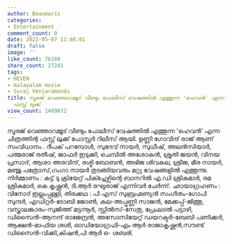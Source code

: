 ```yaml
---
author: Beaumaris
categories:
- Entertainment
comment_count: 0
date: 2022-05-07 11:46:01
draft: false
image: ''
like_count: 76189
share_count: 27241
tags:
- HEVEN
- malayalam movie
- Suraj Venjaramoodu
title: സൂരജ് വെഞ്ഞാറമ്മൂട് വീണ്ടും പോലീസ് വേഷത്തിൽ എത്തുന്ന 'ഹെവൻ' എന്ന ചിത്രത്തിന്റ
  ഫസ്റ്റ് ലുക്ക്
view_count: 1409872
---
```


സൂരജ് വെഞ്ഞാറമ്മൂട് വീണ്ടും പോലീസ് വേഷത്തിൽ എത്തുന്ന 'ഹെവൻ' എന്ന ചിത്രത്തിന്റ ഫസ്റ്റ് ലുക്ക് പോസ്റ്റർ റിലീസ് ആയി. ഉണ്ണി ഗോവിന്ദ് രാജ് ആണ് സംവിധാനം . ദീപക് പറമ്പോൾ, സുദേവ് നായർ, സുധീഷ്, അലൻസിയാർ, പത്മരാജ് രതീഷ്, ജാഫർ ഇടുക്കി, ചെമ്പിൽ അശോകൻ, ശ്രുതി ജയൻ, വിനയ പ്രസാദ്, ആശാ അരവിന്ദ്, രശ്മി ബോബൻ, അഭിജ ശിവകല, ശ്രീജ, മീര നായർ, മഞ്ജു പത്രോസ്,ഗംഗാ നായർ തുടങ്ങിയവരും മറ്റു വേഷങ്ങളിൽ എത്തുന്നു. നിർമ്മാണം : കട്ട് ടു ക്രിയേറ്റ് പിക്ച്ചേഴ്സിന്റെ ബാനറിൽ എ.ഡി ശ്രീകുമാർ, രമ ശ്രീകുമാർ, കെ കൃഷ്ണൻ, ടി.ആർ രഘുരാജ് എന്നിവർ ചേർന്ന്. ഛായാഗ്രഹണം : വിനോദ് ഇല്ലംപ്പള്ളി, തിരക്കഥ : പി എസ് സുബ്രഹ്മണ്യൻ സംഗീതം-ഗോപി സുന്ദർ, എഡിറ്റർ-ടോബി ജോൺ, കല-അപ്പുണ്ണി സാജൻ, മേക്കപ്പ്-ജിത്തു, വസ്ത്രാലങ്കാരം-സുജിത്ത് മട്ടന്നൂർ, സ്റ്റിൽസ്-സേതു, പ്രേംലാൽ പട്ടാഴി, ഡിസൈൻ-ആനന്ദ് രാജേന്ദ്രൻ, അസോസിയേറ്റ് ഡയറക്ടർ-ബേബി പണിക്കർ, ആക്ഷൻ-മാഫിയ ശശി, ഓഡിയോഗ്രഫി-എം ആർ രാജാകൃഷ്ണൻ,സൗണ്ട് ഡിസൈൻ-വിക്കി,കിഷൻ,പി ആർ ഒ- ശബരി.